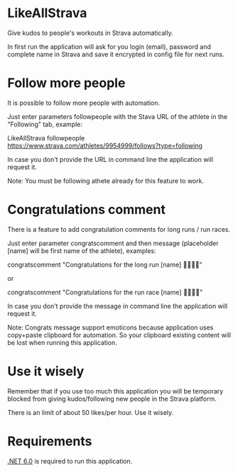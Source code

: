 ﻿# LikeAllStrava

Give kudos to people's workouts in Strava automatically.

In first run the application will ask for you login (email), password and complete name in Strava and save it encrypted in config file for next runs.

# Follow more people

It is possible to follow more people with automation.

Just enter parameters followpeople with the Stava URL of the athlete in the "Following" tab, example:

LikeAllStrava followpeople https://www.strava.com/athletes/9954999/follows?type=following

In case you don't provide the URL in command line the application will request it.

Note: You must be following athete already for this feature to work.

# Congratulations comment

There is a feature to add congratulation comments for long runs / run races.

Just enter parameter congratscomment and then message (placeholder [name] will be first name of the athlete), examples:

congratscomment "Congratulations for the long run [name] 🏃‍♂️😀💪"

or 

congratscomment "Congratulations for the run race [name] 🏃‍♂️😀💪"

In case you don't provide the message in command line the application will request it.

Note: Congrats message support emoticons because application uses copy+paste clipboard for automation.
      So your clipboard existing content will be lost when running this application.

# Use it wisely

Remember that if you use too much this application you will be temporary blocked from giving kudos/following new people in the Strava platform.

There is an limit of about 50 likes/per hour. Use it wisely.

# Requirements

<a href="https://dotnet.microsoft.com/en-us/download">.NET 6.0</a> is required to run this application.
